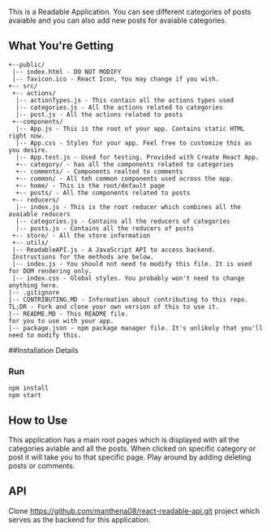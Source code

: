 This is a Readable Application. You can see different categories of posts avaiable and you can also add new posts for avaiable categories.

## What You're Getting
```
+--public/    
 |-- index.html - DO NOT MODIFY
 |-- favicon.ico - React Icon, You may change if you wish.
+-- src/
 +-- actions/
  |-- actionTypes.js - This contain all the actions types used
  |-- categories.js - All the actions related to categories
  |-- post.js - All the actions related to posts
 +--components/
  |-- App.js - This is the root of your app. Contains static HTML right now.
  |-- App.css - Styles for your app. Feel free to customize this as you desire.
  |-- App.test.js - Used for testing. Provided with Create React App.
  +-- category/ - has all the components related to categories
  +-- comments/ - Components realted to comments
  +-- common/ - All teh common components used across the app.
  +-- home/ - This is the root/default page
  +-- posts/ - All the components related to posts
 +-- reducers/
  |-- index.js - This is the root reducer which combines all the avaiable reducers
  |-- categories.js - Contains all the reducers of categories
  |-- posts.js - Contains all the reducers of posts
 +-- store/ - All the store information
 +-- utils/
 |-- ReadableAPI.js - A JavaScript API to access backend. 
 Instructions for the methods are below.
 |-- index.js - You should not need to modify this file. It is used for DOM rendering only.
 |-- index.css - Global styles. You probably won't need to change anything here.
|-- .gitignore 
|-- CONTRIBUTING.MD - Information about contributing to this repo. 
TL;DR - Fork and clone your own version of this to use it.
|-- README.MD - This README file.
for you to use with your app.
|-- package.json - npm package manager file. It's unlikely that you'll need to modify this.
```

##Installation Details
### Run 
    npm install
    npm start

## How to Use
This application has a main root pages which is displayed with all the categories aviable and all the posts. When clicked on specific category or post it will take you to that specific page. Play around by adding deleting posts or comments.

## API 
Clone https://github.com/manthena08/react-readable-api.git project which serves as the backend for this application.